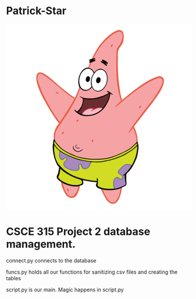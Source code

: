 # Patrick-Star
![Patrick Star](images/patrick-star.png)

# CSCE 315 Project 2 database management. 
connect.py connects to the database

funcs.py holds all our functions for sanitizing csv files and creating the tables

script.py is our main. Magic happens in script.py